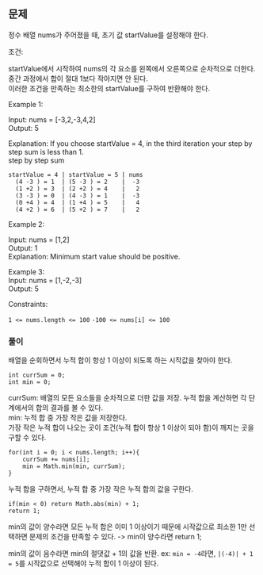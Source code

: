 ## 문제
정수 배열 nums가 주어졌을 때, 초기 값 startValue를 설정해야 한다.

조건:

startValue에서 시작하여 nums의 각 요소를 왼쪽에서 오른쪽으로 순차적으로 더한다.<br>
중간 과정에서 합이 절대 1보다 작아지면 안 된다.<br>
이러한 조건을 만족하는 최소한의 startValue를 구하여 반환해야 한다.

Example 1:

Input: nums = [-3,2,-3,4,2] <br>
Output: 5

Explanation: If you choose startValue = 4, in the third iteration your step by step sum is less than 1.<br>
step by step sum<br>
```
startValue = 4 | startValue = 5 | nums
  (4 -3 ) = 1  | (5 -3 ) = 2    |  -3
  (1 +2 ) = 3  | (2 +2 ) = 4    |   2
  (3 -3 ) = 0  | (4 -3 ) = 1    |  -3
  (0 +4 ) = 4  | (1 +4 ) = 5    |   4
  (4 +2 ) = 6  | (5 +2 ) = 7    |   2
```
Example 2:

Input: nums = [1,2]<br>
Output: 1<br>
Explanation: Minimum start value should be positive. <br>

Example 3:<br>
Input: nums = [1,-2,-3] <br>
Output: 5

Constraints:

`1 <= nums.length <= 100`
`-100 <= nums[i] <= 100`

### 풀이
배열을 순회하면서 누적 합이 항상 1 이상이 되도록 하는 시작값을 찾아야 한다.

```
int currSum = 0;
int min = 0;
```
currSum: 배열의 모든 요소들을 순차적으로 더한 값을 저장. 누적 합을 계산하면 각 단계에서의 합의 결과를 볼 수 있다.<br>
min: 누적 합 중 가장 작은 값을 저장한다. <br> 가장 작은 누적 합이 나오는 곳이 조건(누적 합이 항상 1 이상이 되야 함)이 깨지는 곳을 구할 수 있다.

```
for(int i = 0; i < nums.length; i++){
    currSum += nums[i];
    min = Math.min(min, currSum);
}
```
누적 합을 구하면서, 누적 합 중 가장 작은 누적 합의 값을 구한다.

```
if(min < 0) return Math.abs(min) + 1;
return 1;
```
min의 값이 양수라면 모든 누적 합은 이미 1 이상이기 때문에 시작값으로 최소한 1만 선택하면 문제의 조건을 만족할 수 있다. -> min이 양수라면 return 1;

min의 값이 음수라면 min의 절댓값 + 1의 값을 반환.
ex: `min = -4`라면, `|(-4)| + 1 = 5`를 시작값으로 선택해야 누적 합이 1 이상이 된다.
